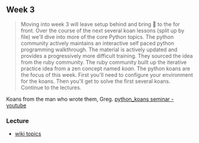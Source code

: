 ## Week 3

> Moving into week 3 will leave setup behind and bring :snake: to the for front. Over the course of the next several koan lessons (split up by file) we'll dive into more of the core Python topics. 
> The python community actively maintains an interactive self paced python programming walkthrough. The material is actively updated and provides a progressively more difficult training. They sourced the idea from the ruby community. The ruby community built up the iterative practice idea from a zen concept named *koan*. The python koans are the focus of this week. First you'll need to configure your environment for the koans. Then you'll get to solve the first several koans. Continue to the lectures.

Koans from the man who wrote them, Greg. [python_koans seminar - youtube](https://www.youtube.com/watch?v=M64aoqgVsMM)

### Lecture
* [wiki topics](https://github.com/mschober/eca201/wiki/week03)
